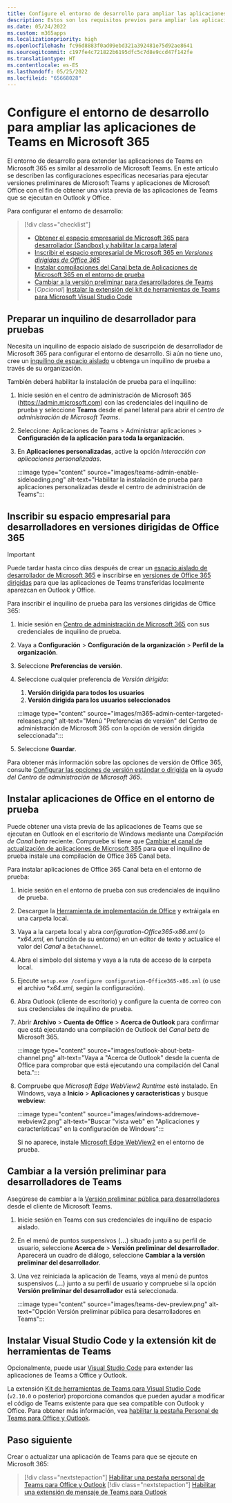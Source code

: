 ```yaml
---
title: Configure el entorno de desarrollo para ampliar las aplicaciones de Teams en Microsoft 365
description: Estos son los requisitos previos para ampliar las aplicaciones de Teams en Microsoft 365
ms.date: 05/24/2022
ms.custom: m365apps
ms.localizationpriority: high
ms.openlocfilehash: fc96d8883f0ad09ebd321a392481e75d92ae8641
ms.sourcegitcommit: c197fe4c721822b6195dfc5c7d8e9ccd47f142fe
ms.translationtype: HT
ms.contentlocale: es-ES
ms.lasthandoff: 05/25/2022
ms.locfileid: "65668028"
---
```

# <a name="set-up-your-dev-environment-for-extending-teams-apps-across-microsoft-365"></a>Configure el entorno de desarrollo para ampliar las aplicaciones de Teams en Microsoft 365

El entorno de desarrollo para extender las aplicaciones de Teams en Microsoft 365 es similar al desarrollo de Microsoft Teams. En este artículo se describen las configuraciones específicas necesarias para ejecutar versiones preliminares de Microsoft Teams y aplicaciones de Microsoft Office con el fin de obtener una vista previa de las aplicaciones de Teams que se ejecutan en Outlook y Office.

Para configurar el entorno de desarrollo:

> [!div class="checklist"]
>
> * [Obtener el espacio empresarial de Microsoft 365 para desarrollador (Sandbox) y habilitar la carga lateral](#prepare-a-developer-tenant-for-testing)
> * [Inscribir el espacio empresarial de Microsoft 365 en *Versiones dirigidas de Office 365*](#enroll-your-developer-tenant-for-office-365-targeted-releases) 
> * [Instalar compilaciones del Canal beta de Aplicaciones de Microsoft 365 en el entorno de prueba](#install-office-apps-in-your-test-environment)
> * [Cambiar a la versión preliminar para desarrolladores de Teams](#switch-to-the-developer-preview-version-of-teams)
> * [*Opcional*] [Instalar la extensión del kit de herramientas de Teams para Microsoft Visual Studio Code](#install-visual-studio-code-and-teams-toolkit-extension)

## <a name="prepare-a-developer-tenant-for-testing"></a>Preparar un inquilino de desarrollador para pruebas

Necesita un inquilino de espacio aislado de suscripción de desarrollador de Microsoft 365 para configurar el entorno de desarrollo. Si aún no tiene uno, cree un [inquilino de espacio aislado](/office/developer-program/microsoft-365-developer-program-get-started) u obtenga un inquilino de prueba a través de su organización.

También deberá habilitar la instalación de prueba para el inquilino:

1. Inicie sesión en el centro de administración de Microsoft 365 (https://admin.microsoft.com) con las credenciales del inquilino de prueba y seleccione **Teams** desde el panel lateral para abrir el *centro de administración de Microsoft Teams*.
1. Seleccione: Aplicaciones de Teams > Administrar aplicaciones > **Configuración de la aplicación para toda la organización**.
1. En **Aplicaciones personalizadas**, active la opción *Interacción con aplicaciones personalizadas*.

    :::image type="content" source="images/teams-admin-enable-sideloading.png" alt-text="Habilitar la instalación de prueba para aplicaciones personalizadas desde el centro de administración de Teams":::

## <a name="enroll-your-developer-tenant-for-office-365-targeted-releases"></a>Inscribir su espacio empresarial para desarrolladores en versiones dirigidas de Office 365

> [!Important]
> Puede tardar hasta cinco días después de crear un [espacio aislado de desarrollador de Microsoft 365](/office/developer-program/microsoft-365-developer-program-get-started) e inscribirse en [versiones de Office 365 dirigidas](#enroll-your-developer-tenant-for-office-365-targeted-releases) para que las aplicaciones de Teams transferidas localmente aparezcan en Outlook y Office.

Para inscribir el inquilino de prueba para las versiones dirigidas de Office 365:

1. Inicie sesión en [Centro de administración de Microsoft 365](https://admin.microsoft.com) con sus credenciales de inquilino de prueba.
1. Vaya a **Configuración** > **Configuración de la organización** > **Perfil de la organización**.
1. Seleccione **Preferencias de versión**.
1. Seleccione cualquier preferencia de *Versión dirigida*:
    1. **Versión dirigida para todos los usuarios**
    1. **Versión dirigida para los usuarios seleccionados**

    :::image type="content" source="images/m365-admin-center-targeted-releases.png" alt-text="Menú &quot;Preferencias de versión&quot; del Centro de administración de Microsoft 365 con la opción de versión dirigida seleccionada":::

1. Seleccione **Guardar**.

Para obtener más información sobre las opciones de versión de Office 365, consulte [Configurar las opciones de versión estándar o dirigida](/microsoft-365/admin/manage/release-options-in-office-365?view=o365-worldwide&preserve-view=true#targeted-release) en la *ayuda del Centro de administración de Microsoft 365*.

## <a name="install-office-apps-in-your-test-environment"></a>Instalar aplicaciones de Office en el entorno de prueba

Puede obtener una vista previa de las aplicaciones de Teams que se ejecutan en Outlook en el escritorio de Windows mediante una *Compilación de Canal beta* reciente. Compruebe si tiene que [Cambiar el canal de actualización de aplicaciones de Microsoft 365](/deployoffice/change-update-channels?WT.mc_id=M365-MVP-5002016) para que el inquilino de prueba instale una compilación de Office 365 Canal beta.

Para instalar aplicaciones de Office 365 Canal beta en el entorno de prueba:

1. Inicie sesión en el entorno de prueba con sus credenciales de inquilino de prueba.
1. Descargue la [Herramienta de implementación de Office](https://www.microsoft.com/download/details.aspx?id=49117) y extráigala en una carpeta local.
1. Vaya a la carpeta local y abra *configuration-Office365-x86.xml* (o **x64.xml*, en función de su entorno) en un editor de texto y actualice el valor del *Canal* a `BetaChannel`.
1. Abra el símbolo del sistema y vaya a la ruta de acceso de la carpeta local.
1. Ejecute `setup.exe /configure configuration-Office365-x86.xml` (o use el archivo **x64.xml*, según la configuración).
1. Abra Outlook (cliente de escritorio) y configure la cuenta de correo con sus credenciales de inquilino de prueba.
1. Abrir **Archivo** > **Cuenta de Office** > **Acerca de Outlook** para confirmar que está ejecutando una compilación de Outlook del *Canal beta* de Microsoft 365.

    :::image type="content" source="images/outlook-about-beta-channel.png" alt-text="Vaya a &quot;Acerca de Outlook&quot; desde la cuenta de Office para comprobar que está ejecutando una compilación del Canal beta.":::

1. Compruebe que *Microsoft Edge WebView2 Runtime* esté instalado. En Windows, vaya a **Inicio** > **Aplicaciones y características** y busque **webview**:

    :::image type="content" source="images/windows-addremove-webview2.png" alt-text="Buscar &quot;vista web&quot; en &quot;Aplicaciones y características&quot; en la configuración de Windows":::

    Si no aparece, instale [Microsoft Edge WebView2](https://developer.microsoft.com/microsoft-edge/webview2/) en el entorno de prueba.

## <a name="switch-to-the-developer-preview-version-of-teams"></a>Cambiar a la versión preliminar para desarrolladores de Teams

Asegúrese de cambiar a la [Versión preliminar pública para desarrolladores](../resources/dev-preview/developer-preview-intro.md) desde el cliente de Microsoft Teams.

1. Inicie sesión en Teams con sus credenciales de inquilino de espacio aislado.
1. En el menú de puntos suspensivos (**...**) situado junto a su perfil de usuario, seleccione **Acerca de** > **Versión preliminar del desarrollador**. Aparecerá un cuadro de diálogo, seleccione **Cambiar a la versión preliminar del desarrollador**.
1. Una vez reiniciada la aplicación de Teams, vaya al menú de puntos suspensivos (**...**) junto a su perfil de usuario y compruebe si la opción **Versión preliminar del desarrollador** está seleccionada.

    :::image type="content" source="images/teams-dev-preview.png" alt-text="Opción Versión preliminar pública para desarrolladores en Teams":::

## <a name="install-visual-studio-code-and-teams-toolkit-extension"></a>Instalar Visual Studio Code y la extensión kit de herramientas de Teams

Opcionalmente, puede usar [Visual Studio Code](https://code.visualstudio.com/) para extender las aplicaciones de Teams a Office y Outlook.

La extensión [Kit de herramientas de Teams para Visual Studio Code](https://aka.ms/teams-toolkit) (`v2.10.0` o posterior) proporciona comandos que pueden ayudar a modificar el código de Teams existente para que sea compatible con Outlook y Office. Para obtener más información, vea [habilitar la pestaña Personal de Teams para Office y Outlook](extend-m365-teams-personal-tab.md).

## <a name="next-step"></a>Paso siguiente

Crear o actualizar una aplicación de Teams para que se ejecute en Microsoft 365:

> [!div class="nextstepaction"]
> [Habilitar una pestaña personal de Teams para Office y Outlook](extend-m365-teams-personal-tab.md)
> [!div class="nextstepaction"]
> [Habilitar una extensión de mensaje de Teams para Outlook](extend-m365-teams-message-extension.md)
